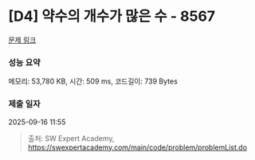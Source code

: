 # [D4] 약수의 개수가 많은 수 - 8567 

[문제 링크](https://swexpertacademy.com/main/code/problem/problemDetail.do?contestProbId=AW1B2yIa28MDFARC) 

### 성능 요약

메모리: 53,780 KB, 시간: 509 ms, 코드길이: 739 Bytes

### 제출 일자

2025-09-16 11:55



> 출처: SW Expert Academy, https://swexpertacademy.com/main/code/problem/problemList.do